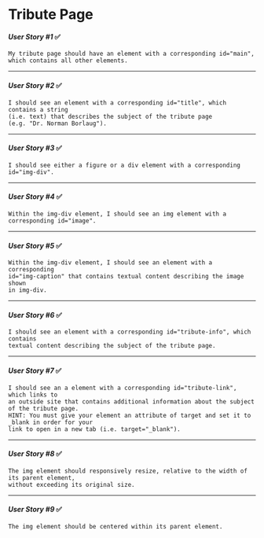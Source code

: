 # Tribute Page

#### *User Story #1* ✅
    My tribute page should have an element with a corresponding id="main", 
    which contains all other elements.
***

#### *User Story #2* ✅
    I should see an element with a corresponding id="title", which contains a string 
    (i.e. text) that describes the subject of the tribute page 
    (e.g. "Dr. Norman Borlaug").
***

#### *User Story #3* ✅
    I should see either a figure or a div element with a corresponding id="img-div".
***

#### *User Story #4* ✅
    Within the img-div element, I should see an img element with a corresponding id="image".
***

#### *User Story #5* ✅
    Within the img-div element, I should see an element with a corresponding 
    id="img-caption" that contains textual content describing the image shown 
    in img-div.
***

#### *User Story #6* ✅
    I should see an element with a corresponding id="tribute-info", which contains 
    textual content describing the subject of the tribute page.
***

#### *User Story #7* ✅
    I should see an a element with a corresponding id="tribute-link", which links to 
    an outside site that contains additional information about the subject of the tribute page. 
    HINT: You must give your element an attribute of target and set it to _blank in order for your 
    link to open in a new tab (i.e. target="_blank").
***

#### *User Story #8* ✅
    The img element should responsively resize, relative to the width of its parent element, 
    without exceeding its original size.
***

#### *User Story #9* ✅
    The img element should be centered within its parent element.

